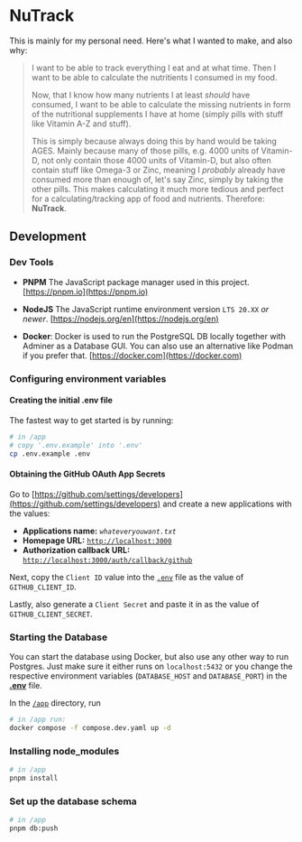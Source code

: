 # NuTrack

This is mainly for my personal need. Here's what I wanted to make, and also why:

> I want to be able to track everything I eat and at what time. Then I want to be able to calculate the nutritients I consumed in my food.
>
> Now, that I know how many nutrients I at least _should_ have consumed, I want to be able to calculate the missing nutrients in form of the nutritional supplements I have at home (simply pills with stuff like Vitamin A-Z and stuff).
>
> This is simply because always doing this by hand would be taking AGES. Mainly because many of those pills, e.g. 4000 units of Vitamin-D, not only contain those 4000 units of Vitamin-D, but also often contain stuff like Omega-3 or Zinc, meaning I _probably_ already have consumed more than enough of, let's say Zinc, simply by taking the other pills. This makes calculating it much more tedious and perfect for a calculating/tracking app of food and nutrients. Therefore: **NuTrack**.

## Development

### Dev Tools

- **PNPM**
    The JavaScript package manager used in this project.
    [https://pnpm.io](https://pnpm.io)

- **NodeJS**
    The JavaScript runtime environment version `LTS 20.XX` _or newer_.
    [https://nodejs.org/en](https://nodejs.org/en)

- **Docker**:
    Docker is used to run the PostgreSQL DB locally together with Adminer as a Database GUI.
    You can also use an alternative like Podman if you prefer that.
    [https://docker.com](https://docker.com)

### Configuring environment variables

#### Creating the initial .env file

The fastest way to get started is by running:

```sh
# in /app
# copy '.env.example' into '.env'
cp .env.example .env
```

#### Obtaining the GitHub OAuth App Secrets

Go to [https://github.com/settings/developers](https://github.com/settings/developers) and create a new applications with the values:

- **Applications name:** _`whateveryouwant.txt`_
- **Homepage URL:** [`http://localhost:3000`](http://localhost:3000)
- **Authorization callback URL:** [`http://localhost:3000/auth/callback/github`](http://localhost:3000/auth/callback/github)

Next, copy the `Client ID` value into the [`.env`](./app/.env) file as the value of `GITHUB_CLIENT_ID`.

Lastly, also generate a `Client Secret` and paste it in as the value of `GITHUB_CLIENT_SECRET`.

### Starting the Database

You can start the database using Docker, but also use any other way to run Postgres. Just make sure it either runs on `localhost:5432` or you change the respective environment variables (`DATABASE_HOST` and `DATABASE_PORT`) in the [**.env**](.env) file.

In the [`/app`](/app) directory, run

```sh
# in /app run:
docker compose -f compose.dev.yaml up -d
```

### Installing node_modules

```sh
# in /app
pnpm install
```

### Set up the database schema

```sh
# in /app
pnpm db:push
```
